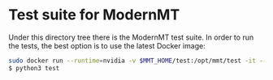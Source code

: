 # Test suite for ModernMT

Under this directory tree there is the ModernMT test suite. In order to run the tests, the best option is to use the latest Docker image:

```bash
sudo docker run --runtime=nvidia -v $MMT_HOME/test:/opt/mmt/test -it --rm modernmt/master:latest bash
$ python3 test
```
